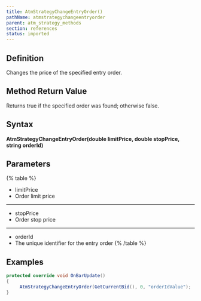 ```yaml
---
title: AtmStrategyChangeEntryOrder()
pathName: atmstrategychangeentryorder
parent: atm_strategy_methods
section: references
status: imported
---
```


## Definition

Changes the price of the specified entry order.

## Method Return Value

Returns true if the specified order was found; otherwise false.

## Syntax

**AtmStrategyChangeEntryOrder(double limitPrice, double stopPrice, string orderId)**

## Parameters

{% table %}

* limitPrice
* Order limit price

---

* stopPrice
* Order stop price

---

* orderId
* The unique identifier for the entry order
{% /table %}

## Examples

```csharp
protected override void OnBarUpdate()
{
     AtmStrategyChangeEntryOrder(GetCurrentBid(), 0, "orderIdValue");
}
```
